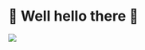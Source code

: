 # 👋 Well hello there 👋

<!--
**ProKrillz/ProKrillz** is a ✨ _special_ ✨ repository because its `README.md` (this file) appears on your GitHub profile.

Here are some ideas to get you started:

- 🔭 I’m currently working on ...
- 🌱 I’m currently learning ...
- 👯 I’m looking to collaborate on ...
- 🤔 I’m looking for help with ...
- 💬 Ask me about ...
- 📫 How to reach me: ...
- 😄 Pronouns: ...
- ⚡ Fun fact: ...
-->


<div herf="https://www.linkedin.com/">
  <img src="https://img.shields.io/badge/LinkedIn-0077B5?style=for-the-badge&logo=linkedin&logoColor=white">
 </div>
